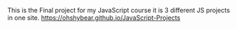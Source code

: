 This is the Final project for my JavaScript course it is 3 different JS projects in one site. 
https://ohshybear.github.io/JavaScript-Projects
